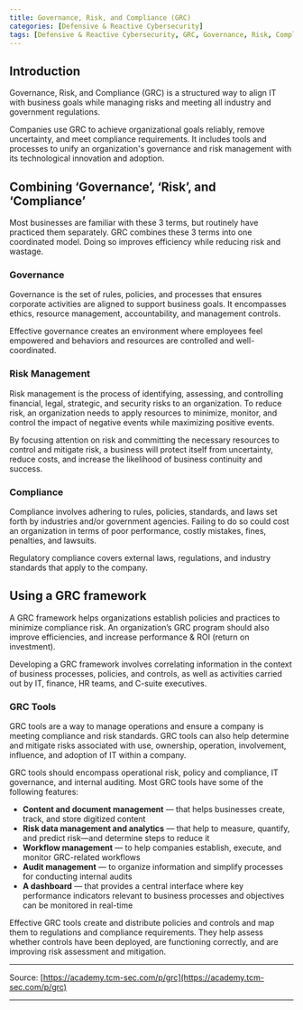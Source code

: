 ```yaml
---
title: Governance, Risk, and Compliance (GRC)
categories: [Defensive & Reactive Cybersecurity]
tags: [Defensive & Reactive Cybersecurity, GRC, Governance, Risk, Compliance]
---
```


## Introduction

Governance, Risk, and Compliance (GRC) is a structured way to align IT with business goals while managing risks and meeting all industry and government regulations. 

Companies use GRC to achieve organizational goals reliably, remove uncertainty, and meet compliance requirements. It includes tools and processes to unify an organization's governance and risk management with its technological innovation and adoption.

## Combining ‘Governance’, ‘Risk’, and ‘Compliance’

Most businesses are familiar with these 3 terms, but routinely have practiced them separately. GRC combines these 3 terms into one coordinated model. Doing so improves efficiency while reducing risk and wastage. 

### Governance

Governance is the set of rules, policies, and processes that ensures corporate activities are aligned to support business goals. It encompasses ethics, resource management, accountability, and management controls. 

Effective governance creates an environment where employees feel empowered and behaviors and resources are controlled and well-coordinated.

### Risk Management

Risk management is the process of identifying, assessing, and controlling financial, legal, strategic, and security risks to an organization. To reduce risk, an organization needs to apply resources to minimize, monitor, and control the impact of negative events while maximizing positive events.

By focusing attention on risk and committing the necessary resources to control and mitigate risk, a business will protect itself from uncertainty, reduce costs, and increase the likelihood of business continuity and success.

### Compliance

Compliance involves adhering to rules, policies, standards, and laws set forth by industries and/or government agencies. Failing to do so could cost an organization in terms of poor performance, costly mistakes, fines, penalties, and lawsuits.

Regulatory compliance covers external laws, regulations, and industry standards that apply to the company.

## Using a GRC framework


A GRC framework helps organizations establish policies and practices to minimize compliance risk. An organization’s GRC program should also improve efficiencies, and increase performance & ROI (return on investment). 

Developing a GRC framework involves correlating information in the context of business processes, policies, and controls, as well as activities carried out by IT, finance, HR teams, and C-suite executives.

### GRC Tools

GRC tools are a way to manage operations and ensure a company is meeting compliance and risk standards. GRC tools can also help determine and mitigate risks associated with use, ownership, operation, involvement, influence, and adoption of IT within a company. 

GRC tools should encompass operational risk, policy and compliance, IT governance, and internal auditing. Most GRC tools have some of the following features:

- **Content and document management** — that helps businesses create, track, and store digitized content
- **Risk data management and analytics** — that help to measure, quantify, and predict risk—and determine steps to reduce it
- **Workflow management** — to help companies establish, execute, and monitor GRC-related workflows
- **Audit management** — to organize information and simplify processes for conducting internal audits
- **A dashboard** — that provides a central interface where key performance indicators relevant to business processes and objectives can be monitored in real-time

Effective GRC tools create and distribute policies and controls and map them to regulations and compliance requirements. They help assess whether controls have been deployed, are functioning correctly, and are improving risk assessment and mitigation.

---

Source: [https://academy.tcm-sec.com/p/grc](https://academy.tcm-sec.com/p/grc)

---
